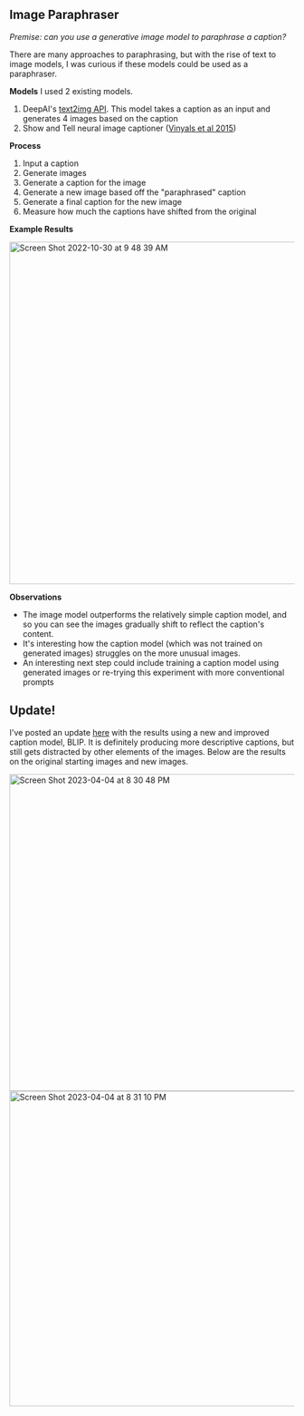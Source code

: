 ## Image Paraphraser

*Premise: can you use a generative image model to paraphrase a caption?*

There are many approaches to paraphrasing, but with the rise of text to image models, I was curious if these models could be used as a paraphraser.

**Models**
I used 2 existing models.
1. DeepAI's [text2img API](https://deepai.org/machine-learning-model/text2img). This model takes a caption as an input and generates 4 images based on the caption
2. Show and Tell neural image captioner ([Vinyals et al 2015](https://arxiv.org/pdf/1411.4555.pdf))

**Process**
1. Input a caption
2. Generate images
4. Generate a caption for the image
5. Generate a new image based off the "paraphrased" caption
6. Generate a final caption for the new image
7. Measure how much the captions have shifted from the original

**Example Results**

<img width="604" alt="Screen Shot 2022-10-30 at 9 48 39 AM" src="https://user-images.githubusercontent.com/68975515/198890809-e1a3fca6-d065-4e12-9acd-e47dd4492353.png">



**Observations**
* The image model outperforms the relatively simple caption model, and so you can see the images gradually shift to reflect the caption's content.
* It's interesting how the caption model (which was not trained on generated images) struggles on the more unusual images.
* An interesting next step could include training a caption model using generated images or re-trying this experiment with more conventional prompts

## Update!
I've posted an update [here](https://github.com/kailinkoch/data-sci-notebooks/blob/main/blip%20image%20paraphraser.ipynb) with the results using a new and improved caption model, BLIP. It is definitely producing more descriptive captions, but still gets distracted by other elements of the images. Below are the results on the original starting images and new images.

<img width="559" alt="Screen Shot 2023-04-04 at 8 30 48 PM" src="https://user-images.githubusercontent.com/68975515/229974310-d56e06af-da00-43e1-984f-3f8a91e8486b.png">

<img width="556" alt="Screen Shot 2023-04-04 at 8 31 10 PM" src="https://user-images.githubusercontent.com/68975515/229974300-207ed059-1258-44b7-aa47-0144803470da.png">


